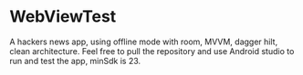 # WebViewTest
A hackers news app, using offline mode with room, MVVM, dagger hilt, clean architecture.
Feel free to pull the repository and use Android studio to run and test the app, minSdk is 23.
